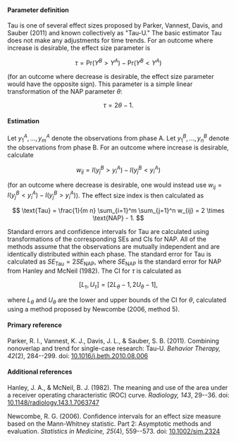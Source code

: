 #### Parameter definition 

Tau is one of several effect sizes proposed by Parker, Vannest, Davis, and Sauber (2011) and known collectively as "Tau-U." The basic estimator Tau does not make any adjustments for time trends. For an outcome where increase is desirable, the effect size parameter is

$$\tau = \text{Pr}(Y^B > Y^A) - \text{Pr}(Y^B < Y^A)$$

(for an outcome where decrease is desirable, the effect size parameter would have the opposite sign). This parameter is a simple linear transformation of the NAP parameter $\theta$:

$$\tau = 2 \theta - 1.$$

#### Estimation

Let $y^A_1,...,y^A_m$ denote the observations from phase A. Let $y^B_1,...,y^B_n$ denote the observations from phase B. For an outcome where increase is desirable, calculate 

$$w_{ij} = I(y^B_j > y^A_i) - I(y^B_j < y^A_i)$$

(for an outcome where decrease is desirable, one would instead use $w_{ij} = I(y^B_j < y^A_i) - I(y^B_j > y^A_i)$). The effect size index is then calculated as

$$
\text{Tau} = \frac{1}{m n} \sum_{i=1}^m \sum_{j=1}^n w_{ij} = 2 \times \text{NAP} - 1.
$$

Standard errors and confidence intervals for Tau are calculated using transformations of the corresponding SEs and CIs for NAP. All of the methods assume that the observations are mutually independent and are identically distributed within each phase. The standard error for Tau is calculated as $SE_{\text{Tau}} = 2 SE_{\text{NAP}}$, where $SE_{\text{NAP}}$ is the standard error for NAP from Hanley and McNeil (1982). The CI for $\tau$ is calculated as 

$$
[L_{\tau}, U_{\tau}] = [2 L_{\theta} - 1, 2 U_{\theta} - 1],
$$

where $L_{\theta}$ and $U_{\theta}$ are the lower and upper bounds of the CI for $\theta$, calculated using a method proposed by Newcombe (2006, method 5).

#### Primary reference

Parker, R. I., Vannest, K. J., Davis, J. L., & Sauber, S. B. (2011). Combining nonoverlap and trend for single-case research: Tau-U. _Behavior Therapy, 42_(2), 284--299. doi: [10.1016/j.beth.2010.08.006](http://dx.doi.org/10.1016/j.beth.2010.08.006)

#### Additional references

Hanley, J. A., & McNeil, B. J. (1982). The meaning and use of the area under a receiver operating characteristic (ROC) curve. _Radiology, 143_, 29--36. doi: [10.1148/radiology.143.1.7063747](http://dx.doi/org/10.1148/radiology.143.1.7063747)

Newcombe, R. G. (2006). Confidence intervals for an effect size measure based
on the Mann-Whitney statistic. Part 2: Asymptotic methods and evaluation. 
_Statistics in Medicine, 25_(4), 559--573. doi: [10.1002/sim.2324](http://dx.doi.org/10.1002/sim.2324)
